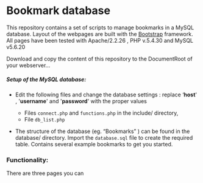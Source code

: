 # Bookmark database

This repository contains a set of scripts to manage bookmarks in a MySQL database. Layout of the webpages are built with the [Bootstrap](http://getbootstrap.com/) framework. All pages have been tested with Apache/2.2.26 , PHP v.5.4.30 and MySQL v5.6.20

Download and copy the content of this repository to the DocumentRoot of your webserver… 



##### Setup of the MySQL database:

- Edit the following files and change the database settings : replace ‘**host**' , '**username**' and '**password**' with the proper values 
  
  - Files `connect.php` and `functions.php` in the include/ directory,
  - File `db_list.php`
  
- The structure of the database (eg. “Bookmarks” ) can be found in the database/ directory. Import the `database.sql` file to create the required table. Contains several example bookmarks to get you started. 
  
  
  

### Functionality:

There are three pages you can 